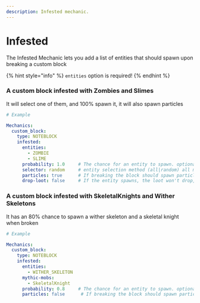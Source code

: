 ```yaml
---
description: Infested mechanic.
---
```


# Infested

The Infested Mechanic lets you add a list of entities that should spawn upon breaking a custom block

{% hint style="info" %}
`entities` option is required!
{% endhint %}

### A custom block infested with Zombies and Slimes

It will select one of them, and 100% spawn it, it will also spawn particles

```yaml
# Example

Mechanics:
  custom_block:
    type: NOTEBLOCK
    infested:
      entities:
        - ZOMBIE
        - SLIME
      probability: 1.0     # The chance for an entity to spawn. optional, defaults to 1.0
      selector: random     # entity selection method (all|random) all makes all entities spawn, random makes 1 of them spawn, optional, defaults to all.
      particles: true      # If breaking the block should spawn particles. optional, defaults to false
      drop-loot: false     # If the entity spawns, the loot won't drop, defaults to true
```

### A custom block infested with SkeletalKnights and Wither Skeletons

It has an 80% chance to spawn a wither skeleton and a skeletal knight when broken

```yaml
# Example

Mechanics:
  custom_block:
    type: NOTEBLOCK
    infested:
      entities:
        - WITHER_SKELETON
      mythic-mobs:
        - SkeletalKnight
      probability: 0.8     # The chance for an entity to spawn. optional, defaults to 1.0
      particles: false      # If breaking the block should spawn particles. optional, defaults to false
```

